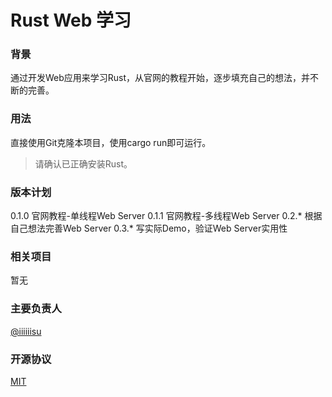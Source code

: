 # Rust Web 学习

### 背景
通过开发Web应用来学习Rust，从官网的教程开始，逐步填充自己的想法，并不断的完善。

### 用法
直接使用Git克隆本项目，使用cargo run即可运行。

> 请确认已正确安装Rust。

### 版本计划
0.1.0 官网教程-单线程Web Server
0.1.1 官网教程-多线程Web Server
0.2.* 根据自己想法完善Web Server
0.3.* 写实际Demo，验证Web Server实用性

### 相关项目
暂无

### 主要负责人
[@iiiiiisu](https://github.com/iiiiiisu/)

### 开源协议
[MIT](https://github.com/iiiiiisu/rustweb/blob/main/LICENSE)

